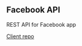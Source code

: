 ## Facebook API

REST API for Facebook app

[Client repo](https://github.com/ThomassMathisen/facebook-client)